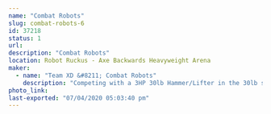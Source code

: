 ```yaml
---
name: "Combat Robots"
slug: combat-robots-6
id: 37218
status: 1
url: 
description: "Combat Robots"
location: Robot Ruckus - Axe Backwards Heavyweight Arena
maker:
  - name: "Team XD &#8211; Combat Robots"
    description: "Competing with a 3HP 30lb Hammer/Lifter in the 30lb sportsman class, and hoping to bring our 250lb Battlebot flipper SubZero"
photo_link: 
last-exported: "07/04/2020 05:03:40 pm"
---
```

